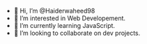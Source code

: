 - 👋 Hi, I’m @Haiderwaheed98
- 👀 I’m interested in Web Developement.
- 🌱 I’m currently learning JavaScript.
- 💞️ I’m looking to collaborate on dev projects.
